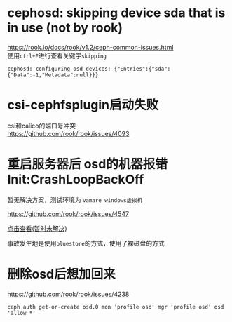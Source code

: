 # cephosd: skipping device sda that is in use (not by rook)
https://rook.io/docs/rook/v1.2/ceph-common-issues.html  
使用`ctrl+F`进行查看关键字`skipping`

```
cephosd: configuring osd devices: {"Entries":{"sda":{"Data":-1,"Metadata":null}}}
```


# csi-cephfsplugin启动失败
csi和calico的端口号冲突  
https://github.com/rook/rook/issues/4093  

# 重启服务器后 osd的机器报错 Init:CrashLoopBackOff
暂无解决方案，测试环境为 `vamare windows虚拟机`

https://github.com/rook/rook/issues/4547

[点击查看(暂时未解决)](/practice/rook/ceph/faq-restart-node.md)

事故发生地是使用`bluestore`的方式，使用了裸磁盘的方式

# 删除osd后想加回来
https://github.com/rook/rook/issues/4238  

```
ceph auth get-or-create osd.0 mon 'profile osd' mgr 'profile osd' osd 'allow *'
```
